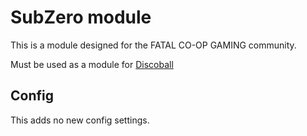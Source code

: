 # SubZero module
This is a module designed for the FATAL CO-OP GAMING community.

Must be used as a module for [Discoball](https://github.com/FlashyLights/Discoball)

## Config

This adds no new config settings.
